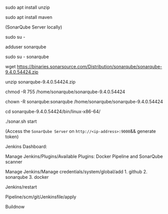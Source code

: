 sudo apt install unzip

sudo apt install maven

(SonarQube Server locally)

sudo su -

adduser sonarqube

sudo su - sonarqube

wget https://binaries.sonarsource.com/Distribution/sonarqube/sonarqube-9.4.0.54424.zip

unzip sonarqube-9.4.0.54424.zip

chmod -R 755 /home/sonarqube/sonarqube-9.4.0.54424

chown -R sonarqube:sonarqube /home/sonarqube/sonarqube-9.4.0.54424

cd sonarqube-9.4.0.54424/bin/linux-x86-64/

./sonar.sh start

(Access the `SonarQube Server` on `http://<ip-address>:9000`&& generate token)

Jenkins Dashboard:

Manage Jenkins/Plugins/Available Plugins: Docker Pipeline and SonarQube scanner

Manage Jenkins/Manage credentials/system/global/add 1. github 2. sonarqube 3. docker

Jenkins/restart

Pipeline/scm/git/Jenkinsfile/apply

Buildnow


